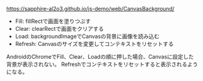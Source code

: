 https://sapphire-al2o3.github.io/js-demo/web/CanvasBackground/

- Fill: fillRectで画面を塗りつぶす
- Clear: clearRectで画面をクリアする
- Load: backgroundImageでCanvasの背景に画像を読み込む
- Refresh: Canvasのサイズを変更してコンテキストをリセットする

AndroidのChromeでFill、Clear、Loadの順に押した場合、Canvasに設定した背景が表示されない。
Refreshでコンテキストをリセットすると表示されるようになる。
